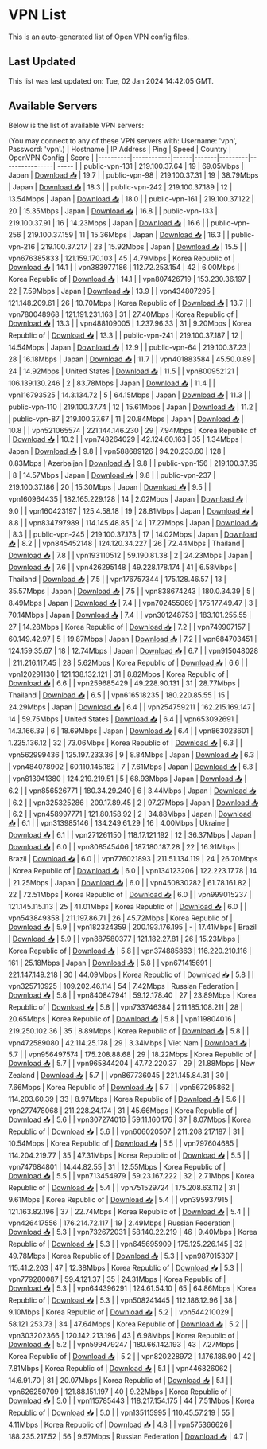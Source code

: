 # VPN List

This is an auto-generated list of Open VPN config files.

## Last Updated

This list was last updated on: Tue, 02 Jan 2024 14:42:05 GMT.

## Available Servers

Below is the list of available VPN servers:

(You may connect to any of these VPN servers with: Username: 'vpn', Password: 'vpn'.)
| Hostname | IP Address | Ping | Speed | Country | OpenVPN Config | Score |
|----------|------------|------|-------|---------|----------------| ----- |
| public-vpn-131 | 219.100.37.64 | 19 | 69.05Mbps | Japan | [Download 📥](./configs/server_0_JP.ovpn) | 19.7 |
| public-vpn-98 | 219.100.37.31 | 19 | 38.79Mbps | Japan | [Download 📥](./configs/server_1_JP.ovpn) | 18.3 |
| public-vpn-242 | 219.100.37.189 | 12 | 13.54Mbps | Japan | [Download 📥](./configs/server_2_JP.ovpn) | 18.0 |
| public-vpn-161 | 219.100.37.122 | 20 | 15.35Mbps | Japan | [Download 📥](./configs/server_3_JP.ovpn) | 16.8 |
| public-vpn-133 | 219.100.37.91 | 16 | 14.23Mbps | Japan | [Download 📥](./configs/server_4_JP.ovpn) | 16.6 |
| public-vpn-256 | 219.100.37.159 | 11 | 15.36Mbps | Japan | [Download 📥](./configs/server_5_JP.ovpn) | 16.3 |
| public-vpn-216 | 219.100.37.217 | 23 | 15.92Mbps | Japan | [Download 📥](./configs/server_6_JP.ovpn) | 15.5 |
| vpn676385833 | 121.159.170.103 | 45 | 4.79Mbps | Korea Republic of | [Download 📥](./configs/server_7_KR.ovpn) | 14.1 |
| vpn383977186 | 112.72.253.154 | 42 | 6.00Mbps | Korea Republic of | [Download 📥](./configs/server_8_KR.ovpn) | 14.1 |
| vpn807426719 | 153.230.36.197 | 22 | 7.59Mbps | Japan | [Download 📥](./configs/server_9_JP.ovpn) | 13.9 |
| vpn434807295 | 121.148.209.61 | 26 | 10.70Mbps | Korea Republic of | [Download 📥](./configs/server_10_KR.ovpn) | 13.7 |
| vpn780048968 | 121.191.231.163 | 31 | 27.40Mbps | Korea Republic of | [Download 📥](./configs/server_11_KR.ovpn) | 13.3 |
| vpn488109005 | 1.237.96.33 | 31 | 9.20Mbps | Korea Republic of | [Download 📥](./configs/server_12_KR.ovpn) | 13.3 |
| public-vpn-241 | 219.100.37.187 | 12 | 14.54Mbps | Japan | [Download 📥](./configs/server_13_JP.ovpn) | 12.9 |
| public-vpn-64 | 219.100.37.23 | 28 | 16.18Mbps | Japan | [Download 📥](./configs/server_14_JP.ovpn) | 11.7 |
| vpn401883584 | 45.50.0.89 | 24 | 14.92Mbps | United States | [Download 📥](./configs/server_15_US.ovpn) | 11.5 |
| vpn800952121 | 106.139.130.246 | 2 | 83.78Mbps | Japan | [Download 📥](./configs/server_16_JP.ovpn) | 11.4 |
| vpn116793525 | 14.3.134.72 | 5 | 64.15Mbps | Japan | [Download 📥](./configs/server_17_JP.ovpn) | 11.3 |
| public-vpn-110 | 219.100.37.74 | 12 | 15.61Mbps | Japan | [Download 📥](./configs/server_18_JP.ovpn) | 11.2 |
| public-vpn-87 | 219.100.37.67 | 11 | 20.84Mbps | Japan | [Download 📥](./configs/server_19_JP.ovpn) | 10.8 |
| vpn521065574 | 221.144.146.230 | 29 | 7.94Mbps | Korea Republic of | [Download 📥](./configs/server_20_KR.ovpn) | 10.2 |
| vpn748264029 | 42.124.60.163 | 35 | 1.34Mbps | Japan | [Download 📥](./configs/server_21_JP.ovpn) | 9.8 |
| vpn588689126 | 94.20.233.60 | 128 | 0.83Mbps | Azerbaijan | [Download 📥](./configs/server_22_AZ.ovpn) | 9.8 |
| public-vpn-156 | 219.100.37.95 | 8 | 14.57Mbps | Japan | [Download 📥](./configs/server_23_JP.ovpn) | 9.8 |
| public-vpn-237 | 219.100.37.186 | 20 | 15.30Mbps | Japan | [Download 📥](./configs/server_24_JP.ovpn) | 9.5 |
| vpn160964435 | 182.165.229.128 | 14 | 2.02Mbps | Japan | [Download 📥](./configs/server_25_JP.ovpn) | 9.0 |
| vpn160423197 | 125.4.58.18 | 19 | 28.81Mbps | Japan | [Download 📥](./configs/server_26_JP.ovpn) | 8.8 |
| vpn834797989 | 114.145.48.85 | 14 | 17.27Mbps | Japan | [Download 📥](./configs/server_27_JP.ovpn) | 8.3 |
| public-vpn-245 | 219.100.37.173 | 17 | 14.02Mbps | Japan | [Download 📥](./configs/server_28_JP.ovpn) | 8.2 |
| vpn845452148 | 124.120.34.227 | 26 | 72.44Mbps | Thailand | [Download 📥](./configs/server_29_TH.ovpn) | 7.8 |
| vpn193110512 | 59.190.81.38 | 2 | 24.23Mbps | Japan | [Download 📥](./configs/server_30_JP.ovpn) | 7.6 |
| vpn426295148 | 49.228.178.174 | 41 | 6.58Mbps | Thailand | [Download 📥](./configs/server_31_TH.ovpn) | 7.5 |
| vpn176757344 | 175.128.46.57 | 13 | 35.57Mbps | Japan | [Download 📥](./configs/server_32_JP.ovpn) | 7.5 |
| vpn838674243 | 180.0.34.39 | 5 | 8.49Mbps | Japan | [Download 📥](./configs/server_33_JP.ovpn) | 7.4 |
| vpn702455069 | 175.177.49.47 | 3 | 70.14Mbps | Japan | [Download 📥](./configs/server_34_JP.ovpn) | 7.4 |
| vpn301248753 | 183.101.255.55 | 27 | 14.28Mbps | Korea Republic of | [Download 📥](./configs/server_35_KR.ovpn) | 7.2 |
| vpn749907157 | 60.149.42.97 | 5 | 19.87Mbps | Japan | [Download 📥](./configs/server_36_JP.ovpn) | 7.2 |
| vpn684703451 | 124.159.35.67 | 18 | 12.74Mbps | Japan | [Download 📥](./configs/server_37_JP.ovpn) | 6.7 |
| vpn915048028 | 211.216.117.45 | 28 | 5.62Mbps | Korea Republic of | [Download 📥](./configs/server_38_KR.ovpn) | 6.6 |
| vpn120291130 | 121.138.132.121 | 31 | 8.82Mbps | Korea Republic of | [Download 📥](./configs/server_39_KR.ovpn) | 6.6 |
| vpn259685429 | 49.228.90.131 | 31 | 28.77Mbps | Thailand | [Download 📥](./configs/server_40_TH.ovpn) | 6.5 |
| vpn616518235 | 180.220.85.55 | 15 | 24.29Mbps | Japan | [Download 📥](./configs/server_41_JP.ovpn) | 6.4 |
| vpn254759211 | 162.215.169.147 | 14 | 59.75Mbps | United States | [Download 📥](./configs/server_42_US.ovpn) | 6.4 |
| vpn653092691 | 14.3.166.39 | 6 | 18.69Mbps | Japan | [Download 📥](./configs/server_43_JP.ovpn) | 6.4 |
| vpn863023601 | 1.225.136.12 | 32 | 73.06Mbps | Korea Republic of | [Download 📥](./configs/server_44_KR.ovpn) | 6.3 |
| vpn562999436 | 125.197.233.36 | 9 | 8.84Mbps | Japan | [Download 📥](./configs/server_45_JP.ovpn) | 6.3 |
| vpn484078902 | 60.110.145.182 | 7 | 7.61Mbps | Japan | [Download 📥](./configs/server_46_JP.ovpn) | 6.3 |
| vpn813941380 | 124.219.219.51 | 5 | 68.93Mbps | Japan | [Download 📥](./configs/server_47_JP.ovpn) | 6.2 |
| vpn856526771 | 180.34.29.240 | 6 | 3.44Mbps | Japan | [Download 📥](./configs/server_48_JP.ovpn) | 6.2 |
| vpn325325286 | 209.17.89.45 | 2 | 97.27Mbps | Japan | [Download 📥](./configs/server_49_JP.ovpn) | 6.2 |
| vpn458997771 | 121.80.158.92 | 2 | 34.88Mbps | Japan | [Download 📥](./configs/server_50_JP.ovpn) | 6.1 |
| vpn313985146 | 134.249.61.29 | 16 | 4.00Mbps | Ukraine | [Download 📥](./configs/server_51_UA.ovpn) | 6.1 |
| vpn271261150 | 118.17.121.192 | 12 | 36.37Mbps | Japan | [Download 📥](./configs/server_52_JP.ovpn) | 6.0 |
| vpn808545406 | 187.180.187.28 | 22 | 16.91Mbps | Brazil | [Download 📥](./configs/server_53_BR.ovpn) | 6.0 |
| vpn776021893 | 211.51.134.119 | 24 | 26.70Mbps | Korea Republic of | [Download 📥](./configs/server_54_KR.ovpn) | 6.0 |
| vpn134123206 | 122.223.17.78 | 14 | 21.25Mbps | Japan | [Download 📥](./configs/server_55_JP.ovpn) | 6.0 |
| vpn450830282 | 61.78.161.82 | 22 | 72.51Mbps | Korea Republic of | [Download 📥](./configs/server_56_KR.ovpn) | 6.0 |
| vpn999015237 | 121.145.115.113 | 25 | 41.01Mbps | Korea Republic of | [Download 📥](./configs/server_57_KR.ovpn) | 6.0 |
| vpn543849358 | 211.197.86.71 | 26 | 45.72Mbps | Korea Republic of | [Download 📥](./configs/server_58_KR.ovpn) | 5.9 |
| vpn182324359 | 200.193.176.195 | - | 17.41Mbps | Brazil | [Download 📥](./configs/server_59_BR.ovpn) | 5.9 |
| vpn887580377 | 121.182.27.81 | 26 | 15.23Mbps | Korea Republic of | [Download 📥](./configs/server_60_KR.ovpn) | 5.8 |
| vpn374885863 | 116.220.210.116 | 161 | 25.18Mbps | Japan | [Download 📥](./configs/server_61_JP.ovpn) | 5.8 |
| vpn671415691 | 221.147.149.218 | 30 | 44.09Mbps | Korea Republic of | [Download 📥](./configs/server_62_KR.ovpn) | 5.8 |
| vpn325710925 | 109.202.46.114 | 54 | 7.42Mbps | Russian Federation | [Download 📥](./configs/server_63_RU.ovpn) | 5.8 |
| vpn840847941 | 59.12.178.40 | 27 | 23.89Mbps | Korea Republic of | [Download 📥](./configs/server_64_KR.ovpn) | 5.8 |
| vpn733746384 | 211.185.108.211 | 28 | 20.65Mbps | Korea Republic of | [Download 📥](./configs/server_65_KR.ovpn) | 5.8 |
| vpn119804016 | 219.250.102.36 | 35 | 8.89Mbps | Korea Republic of | [Download 📥](./configs/server_66_KR.ovpn) | 5.8 |
| vpn472589080 | 42.114.25.178 | 29 | 3.34Mbps | Viet Nam | [Download 📥](./configs/server_67_VN.ovpn) | 5.7 |
| vpn956497574 | 175.208.88.68 | 29 | 18.22Mbps | Korea Republic of | [Download 📥](./configs/server_68_KR.ovpn) | 5.7 |
| vpn965844204 | 47.72.220.37 | 29 | 21.88Mbps | New Zealand | [Download 📥](./configs/server_69_NZ.ovpn) | 5.7 |
| vpn867736045 | 221.145.84.31 | 30 | 7.66Mbps | Korea Republic of | [Download 📥](./configs/server_70_KR.ovpn) | 5.7 |
| vpn567295862 | 114.203.60.39 | 33 | 8.97Mbps | Korea Republic of | [Download 📥](./configs/server_71_KR.ovpn) | 5.6 |
| vpn277478068 | 211.228.24.174 | 31 | 45.66Mbps | Korea Republic of | [Download 📥](./configs/server_72_KR.ovpn) | 5.6 |
| vpn307274016 | 59.11.160.176 | 37 | 8.07Mbps | Korea Republic of | [Download 📥](./configs/server_73_KR.ovpn) | 5.6 |
| vpn606020507 | 211.208.217.187 | 31 | 10.54Mbps | Korea Republic of | [Download 📥](./configs/server_74_KR.ovpn) | 5.5 |
| vpn797604685 | 114.204.219.77 | 35 | 47.31Mbps | Korea Republic of | [Download 📥](./configs/server_75_KR.ovpn) | 5.5 |
| vpn747684801 | 14.44.82.55 | 31 | 12.55Mbps | Korea Republic of | [Download 📥](./configs/server_76_KR.ovpn) | 5.5 |
| vpn713454979 | 59.23.167.222 | 32 | 2.71Mbps | Korea Republic of | [Download 📥](./configs/server_77_KR.ovpn) | 5.4 |
| vpn751529724 | 175.208.63.112 | 31 | 9.61Mbps | Korea Republic of | [Download 📥](./configs/server_78_KR.ovpn) | 5.4 |
| vpn395937915 | 121.163.82.196 | 37 | 22.74Mbps | Korea Republic of | [Download 📥](./configs/server_79_KR.ovpn) | 5.4 |
| vpn426417556 | 176.214.72.117 | 19 | 2.49Mbps | Russian Federation | [Download 📥](./configs/server_80_RU.ovpn) | 5.3 |
| vpn732672031 | 58.140.22.219 | 46 | 9.40Mbps | Korea Republic of | [Download 📥](./configs/server_81_KR.ovpn) | 5.3 |
| vpn645695909 | 175.125.226.145 | 32 | 49.78Mbps | Korea Republic of | [Download 📥](./configs/server_82_KR.ovpn) | 5.3 |
| vpn987015307 | 115.41.2.203 | 47 | 12.38Mbps | Korea Republic of | [Download 📥](./configs/server_83_KR.ovpn) | 5.3 |
| vpn779280087 | 59.4.121.37 | 35 | 24.31Mbps | Korea Republic of | [Download 📥](./configs/server_84_KR.ovpn) | 5.3 |
| vpn644396291 | 124.61.54.10 | 65 | 64.86Mbps | Korea Republic of | [Download 📥](./configs/server_85_KR.ovpn) | 5.3 |
| vpn508241445 | 112.186.12.96 | 38 | 9.10Mbps | Korea Republic of | [Download 📥](./configs/server_86_KR.ovpn) | 5.2 |
| vpn544210029 | 58.121.253.73 | 34 | 47.64Mbps | Korea Republic of | [Download 📥](./configs/server_87_KR.ovpn) | 5.2 |
| vpn303202366 | 120.142.213.196 | 43 | 6.98Mbps | Korea Republic of | [Download 📥](./configs/server_88_KR.ovpn) | 5.2 |
| vpn599479247 | 180.66.142.193 | 43 | 7.27Mbps | Korea Republic of | [Download 📥](./configs/server_89_KR.ovpn) | 5.2 |
| vpn820228972 | 1.176.186.90 | 42 | 7.81Mbps | Korea Republic of | [Download 📥](./configs/server_90_KR.ovpn) | 5.1 |
| vpn446826062 | 14.6.91.70 | 81 | 20.07Mbps | Korea Republic of | [Download 📥](./configs/server_91_KR.ovpn) | 5.1 |
| vpn626250709 | 121.88.151.197 | 40 | 9.22Mbps | Korea Republic of | [Download 📥](./configs/server_92_KR.ovpn) | 5.0 |
| vpn115785443 | 118.217.154.175 | 44 | 7.51Mbps | Korea Republic of | [Download 📥](./configs/server_93_KR.ovpn) | 5.0 |
| vpn135115995 | 110.45.57.219 | 55 | 4.11Mbps | Korea Republic of | [Download 📥](./configs/server_94_KR.ovpn) | 4.8 |
| vpn575366626 | 188.235.217.52 | 56 | 9.57Mbps | Russian Federation | [Download 📥](./configs/server_95_RU.ovpn) | 4.7 |

